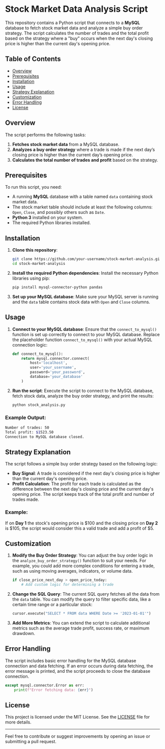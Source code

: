 # Stock Market Data Analysis Script

This repository contains a Python script that connects to a **MySQL** database to fetch stock market data and analyze a simple buy order strategy. The script calculates the number of trades and the total profit based on the strategy where a "buy" occurs when the next day's closing price is higher than the current day's opening price.

## Table of Contents

- [Overview](#overview)
- [Prerequisites](#prerequisites)
- [Installation](#installation)
- [Usage](#usage)
- [Strategy Explanation](#strategy-explanation)
- [Customization](#customization)
- [Error Handling](#error-handling)
- [License](#license)

## Overview

The script performs the following tasks:
1. **Fetches stock market data** from a MySQL database.
2. **Analyzes a buy order strategy** where a trade is made if the next day’s closing price is higher than the current day’s opening price.
3. **Calculates the total number of trades and profit** based on the strategy.

## Prerequisites

To run this script, you need:
- A running **MySQL** database with a table named `data` containing stock market data.
- The stock market table should include at least the following columns: `Open`, `Close`, and possibly others such as `Date`.
- **Python 3** installed on your system.
- The required Python libraries installed.

## Installation

1. **Clone this repository**:
   ```bash
   git clone https://github.com/your-username/stock-market-analysis.git
   cd stock-market-analysis
   ```

2. **Install the required Python dependencies**:
   Install the necessary Python libraries using pip:
   ```bash
   pip install mysql-connector-python pandas
   ```

3. **Set up your MySQL database**:
   Make sure your MySQL server is running and the `data` table contains stock data with `Open` and `Close` columns.

## Usage

1. **Connect to your MySQL database**:
   Ensure that the `connect_to_mysql()` function is set up correctly to connect to your MySQL database. Replace the placeholder function `connect_to_mysql()` with your actual MySQL connection logic:

   ```python
   def connect_to_mysql():
       return mysql.connector.connect(
           host='localhost',
           user='your_username',
           password='your_password',
           database='your_database'
       )
   ```

2. **Run the script**:
   Execute the script to connect to the MySQL database, fetch stock data, analyze the buy order strategy, and print the results:
   ```bash
   python stock_analysis.py
   ```

### Example Output:
```bash
Number of trades: 50
Total profit: $1523.50
Connection to MySQL database closed.
```

## Strategy Explanation

The script follows a simple buy order strategy based on the following logic:
- **Buy Signal**: A trade is considered if the next day's closing price is higher than the current day's opening price.
- **Profit Calculation**: The profit for each trade is calculated as the difference between the next day's closing price and the current day's opening price. The script keeps track of the total profit and number of trades made.

### Example:
If on **Day 1** the stock's opening price is $100 and the closing price on **Day 2** is $105, the script would consider this a valid trade and add a profit of $5.

## Customization

1. **Modify the Buy Order Strategy**:
   You can adjust the buy order logic in the `analyze_buy_order_strategy()` function to suit your needs. For example, you could add more complex conditions for entering a trade, such as using moving averages, indicators, or volume data.

   ```python
   if close_price_next_day > open_price_today:
       # Add custom logic for determining a trade
   ```

2. **Change the SQL Query**:
   The current SQL query fetches all the data from the `data` table. You can modify the query to filter specific data, like a certain time range or a particular stock:

   ```python
   cursor.execute("SELECT * FROM data WHERE Date >= '2023-01-01'")
   ```

3. **Add More Metrics**:
   You can extend the script to calculate additional metrics such as the average trade profit, success rate, or maximum drawdown.

## Error Handling

The script includes basic error handling for the MySQL database connection and data fetching. If an error occurs during data fetching, the error message is printed, and the script proceeds to close the database connection.

```python
except mysql.connector.Error as err:
    print(f"Error fetching data: {err}")
```

## License

This project is licensed under the MIT License. See the [LICENSE](./LICENSE) file for more details.

---

Feel free to contribute or suggest improvements by opening an issue or submitting a pull request.
